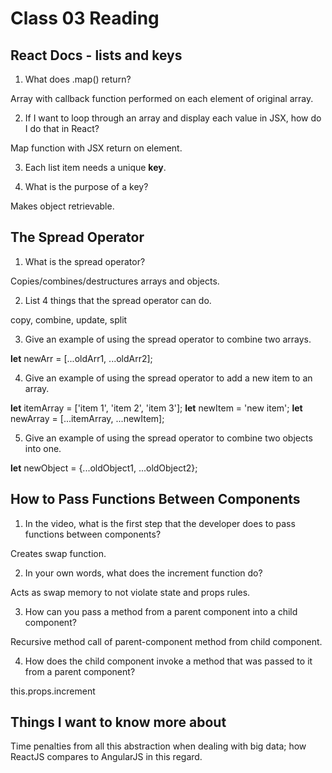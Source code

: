 # Class 03 Reading

## React Docs - lists and keys

1. What does .map() return?

Array with callback function performed on each element of original array.

2. If I want to loop through an array and display each value in JSX, how do I do that in React?

Map function with JSX return on element.

3. Each list item needs a unique __key__.

4. What is the purpose of a key?

Makes object retrievable.


## The Spread Operator

1. What is the spread operator?

Copies/combines/destructures arrays and objects.

2. List 4 things that the spread operator can do.

copy, combine, update, split

3. Give an example of using the spread operator to combine two arrays.

**let** newArr = [...oldArr1, ...oldArr2];

4. Give an example of using the spread operator to add a new item to an array.

**let** itemArray = ['item 1', 'item 2', 'item 3'];
**let** newItem = 'new item';
**let** newArray = [...itemArray, ...newItem];

5. Give an example of using the spread operator to combine two objects into one.

**let** newObject = {...oldObject1, ...oldObject2};

## How to Pass Functions Between Components

1. In the video, what is the first step that the developer does to pass functions between components?

Creates swap function.

2. In your own words, what does the increment function do?

Acts as swap memory to not violate state and props rules.

3. How can you pass a method from a parent component into a child component?

Recursive method call of parent-component method from child component.

4. How does the child component invoke a method that was passed to it from a parent component?

this.props.increment

## Things I want to know more about

Time penalties from all this abstraction when dealing with big data; how ReactJS compares to AngularJS in this regard.
